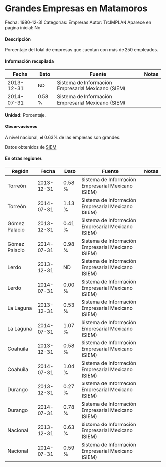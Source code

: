 Grandes Empresas en Matamoros
=====

Fecha: 1980-12-31
Categorías: Empresas
Autor: TrcIMPLAN
Aparece en pagina inicial: No

#### Descripción

Porcentaje del total de empresas que cuentan con más de 250 empleados.

#### Información recopilada

<table class="table table-hover table-bordered matriz">
<thead>
<tr>
<th>Fecha</th>
<th>Dato</th>
<th>Fuente</th>
<th>Notas</th>
</tr>
</thead>
<tbody>
<tr>
<td>2013-12-31</td>
<td class="centrado">ND</td>
<td>Sistema de Información Empresarial Mexicano (SIEM)</td>
<td></td>
</tr>
<tr>
<td>2014-07-31</td>
<td class="derecha">0.58 %</td>
<td>Sistema de Información Empresarial Mexicano (SIEM)</td>
<td></td>
</tr>
</tbody>
</table>

<b>Unidad:</b> Porcentaje.

#### Observaciones

A nivel nacional, el 0.63% de las empresas son grandes.

Datos obtenidos de [SIEM](http://www.siem.gob.mx/siem/estadisticas/EstadoTamanoPublico.asp?p=1)


#### En otras regiones

<table class="table table-hover table-bordered matriz">
<thead>
<tr>
<th>Región</th>
<th>Fecha</th>
<th>Dato</th>
<th>Fuente</th>
<th>Notas</th>
</tr>
</thead>
<tbody>
<tr>
<td>Torreón</td>
<td>2013-12-31</td>
<td class="derecha">0.58 %</td>
<td>Sistema de Información Empresarial Mexicano (SIEM)</td>
<td></td>
</tr>
<tr>
<td>Torreón</td>
<td>2014-07-31</td>
<td class="derecha">1.13 %</td>
<td>Sistema de Información Empresarial Mexicano (SIEM)</td>
<td></td>
</tr>
<tr>
<td>Gómez Palacio</td>
<td>2013-12-31</td>
<td class="derecha">0.41 %</td>
<td>Sistema de Información Empresarial Mexicano (SIEM)</td>
<td></td>
</tr>
<tr>
<td>Gómez Palacio</td>
<td>2014-07-31</td>
<td class="derecha">0.98 %</td>
<td>Sistema de Información Empresarial Mexicano (SIEM)</td>
<td></td>
</tr>
<tr>
<td>Lerdo</td>
<td>2013-12-31</td>
<td class="centrado">ND</td>
<td>Sistema de Información Empresarial Mexicano (SIEM)</td>
<td></td>
</tr>
<tr>
<td>Lerdo</td>
<td>2014-07-31</td>
<td class="derecha">0.00 %</td>
<td>Sistema de Información Empresarial Mexicano (SIEM)</td>
<td></td>
</tr>
<tr>
<td>La Laguna</td>
<td>2013-12-31</td>
<td class="derecha">0.53 %</td>
<td>Sistema de Información Empresarial Mexicano (SIEM)</td>
<td></td>
</tr>
<tr>
<td>La Laguna</td>
<td>2014-07-31</td>
<td class="derecha">1.07 %</td>
<td>Sistema de Información Empresarial Mexicano (SIEM)</td>
<td></td>
</tr>
<tr>
<td>Coahuila</td>
<td>2013-12-31</td>
<td class="derecha">0.58 %</td>
<td>Sistema de Información Empresarial Mexicano (SIEM)</td>
<td></td>
</tr>
<tr>
<td>Coahuila</td>
<td>2014-07-31</td>
<td class="derecha">1.04 %</td>
<td>Sistema de Información Empresarial Mexicano (SIEM)</td>
<td></td>
</tr>
<tr>
<td>Durango</td>
<td>2013-12-31</td>
<td class="derecha">0.27 %</td>
<td>Sistema de Información Empresarial Mexicano (SIEM)</td>
<td></td>
</tr>
<tr>
<td>Durango</td>
<td>2014-07-31</td>
<td class="derecha">0.78 %</td>
<td>Sistema de Información Empresarial Mexicano (SIEM)</td>
<td></td>
</tr>
<tr>
<td>Nacional</td>
<td>2013-12-31</td>
<td class="derecha">0.63 %</td>
<td>Sistema de Información Empresarial Mexicano (SIEM)</td>
<td></td>
</tr>
<tr>
<td>Nacional</td>
<td>2014-07-31</td>
<td class="derecha">0.59 %</td>
<td>Sistema de Información Empresarial Mexicano (SIEM)</td>
<td></td>
</tr>
</tbody>
</table>

